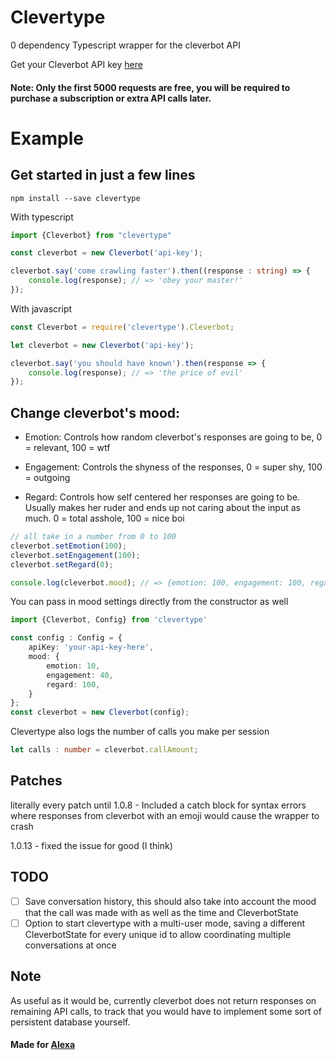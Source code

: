 # Clevertype

0 dependency Typescript wrapper for the cleverbot API

Get your Cleverbot API key [here](https://www.cleverbot.com/api/product/api-5k-free-trial/)

#### Note: Only the first 5000 requests are free, you will be required to purchase a subscription or extra API calls later.

# Example
## Get started in just a few lines

```
npm install --save clevertype
```

With typescript
```typescript
import {Cleverbot} from "clevertype"

const cleverbot = new Cleverbot('api-key');

cleverbot.say('come crawling faster').then((response : string) => {
    console.log(response); // => 'obey your master!'
});
```

With javascript
```javascript
const Cleverbot = require('clevertype').Cleverbot;

let cleverbot = new Cleverbot('api-key');

cleverbot.say('you should have known').then(response => {
    console.log(response); // => 'the price of evil'
});
```



## Change cleverbot's mood:

* Emotion: Controls how random cleverbot's responses are going to be, 0 = relevant, 100 = wtf

* Engagement: Controls the shyness of the responses, 0 = super shy, 100 = outgoing

* Regard: Controls how self centered her responses are going to be. Usually makes her ruder and ends up not caring about the input as much. 0 = total asshole, 100 = nice boi


```typescript
// all take in a number from 0 to 100
cleverbot.setEmotion(100); 
cleverbot.setEngagement(100);
cleverbot.setRegard(0);

console.log(cleverbot.mood); // => {emotion: 100, engagement: 100, regard: 0}

```

You can pass in mood settings directly from the constructor as well
```typescript 
import {Cleverbot, Config} from 'clevertype'

const config : Config = {
    apiKey: 'your-api-key-here',
    mood: {
        emotion: 10,
        engagement: 40,
        regard: 100,
    }
};
const cleverbot = new Cleverbot(config);
```

Clevertype also logs the number of calls you make per session
```typescript
let calls : number = cleverbot.callAmount;
```
## Patches
literally every patch until 1.0.8 - Included a catch block for syntax errors where responses from cleverbot with an emoji would cause the wrapper to crash

1.0.13 - fixed the issue for good (I think)

## TODO
- [ ] Save conversation history, this should also take into account the mood that the call was made with as well as the time and CleverbotState
- [ ] Option to start clevertype with a multi-user mode, saving a different CleverbotState for every unique id to allow coordinating multiple conversations at once

## Note
As useful as it would be, currently cleverbot does not return responses on remaining API calls, to track that you would have to implement some sort of persistent database yourself.

#### Made for [Alexa](https://github.com/ilocereal/Alexa/)
